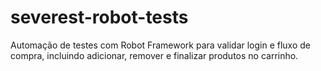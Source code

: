 # severest-robot-tests
Automação de testes com Robot Framework para validar login e fluxo de compra, incluindo adicionar, remover e finalizar produtos no carrinho.
